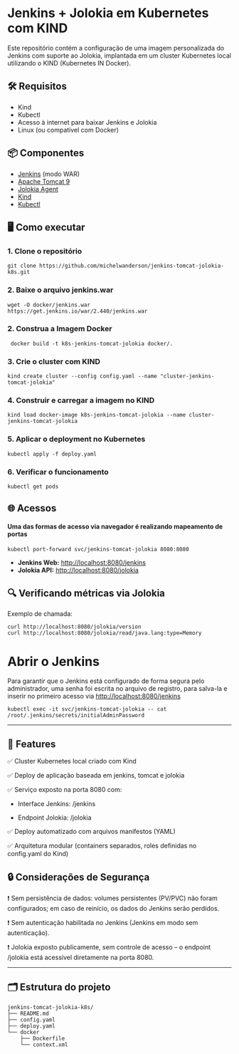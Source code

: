 # Jenkins + Jolokia em Kubernetes com KIND


Este repositório contém a configuração de uma imagem personalizada do Jenkins com suporte ao Jolokia, implantada em um cluster Kubernetes local utilizando o KIND (Kubernetes IN Docker).

## 🛠️ Requisitos

 -  Kind
 -  Kubectl
 -  Acesso à internet para baixar Jenkins e Jolokia
 -  Linux (ou compatível com Docker)

## 📦 Componentes


- [Jenkins](https://www.jenkins.io/)  (modo WAR)
- [Apache Tomcat 9](https://tomcat.apache.org/)
- [Jolokia Agent](https://jolokia.org/)
- [Kind](https://kind.sigs.k8s.io/)
- [Kubectl](https://kubernetes.io/docs/home/)

## 🖥️ Como executar

### 1. Clone o repositório

```
git clone https://github.com/michelwanderson/jenkins-tomcat-jolokia-k8s.git
```

### 2. Baixe o arquivo jenkins.war

```
wget -O docker/jenkins.war  https://get.jenkins.io/war/2.440/jenkins.war
```

### 2. Construa a Imagem Docker
```
 docker build -t k8s-jenkins-tomcat-jolokia docker/.
```

### 3. Crie o cluster com KIND
```
kind create cluster --config config.yaml --name "cluster-jenkins-tomcat-jolokia"
```

### 4. Construir e carregar a imagem no KIND
```
kind load docker-image k8s-jenkins-tomcat-jolokia --name cluster-jenkins-tomcat-jolokia
```

### 5. Aplicar o deployment no Kubernetes
```
kubectl apply -f deploy.yaml
```

### 6.  Verificar o funcionamento
```
kubectl get pods
```


## 🌐 Acessos
#### Uma das formas de acesso via navegador é realizando mapeamento de portas
```
kubectl port-forward svc/jenkins-tomcat-jolokia 8080:8080
```

-   **Jenkins Web:**  [http://localhost:8080/jenkins](http://localhost:8080/jenkins)
-   **Jolokia API:**  [http://localhost:8080/jolokia](http://localhost:8080/jolokia)



## 🔍 Verificando métricas via Jolokia

Exemplo de chamada:

```
curl http://localhost:8080/jolokia/version
curl http://localhost:8080/jolokia/read/java.lang:type=Memory
```

# Abrir o Jenkins

Para garantir que o Jenkins está configurado de forma segura pelo administrador, uma senha foi escrita no arquivo de registro, para salva-la e inserir no primeiro acesso via  [http://localhost:8080/jenkins](http://localhost:8080/jenkins)

```
kubectl exec -it svc/jenkins-tomcat-jolokia -- cat /root/.jenkins/secrets/initialAdminPassword
```

----------

## 🌟 Features
✅ Cluster Kubernetes local criado com Kind

✅ Deploy de aplicação baseada em jenkins, tomcat e jolokia

✅ Serviço exposto na porta 8080 com:

- Interface Jenkins: /jenkins

- Endpoint Jolokia: /jolokia

✅ Deploy automatizado com arquivos manifestos (YAML)

✅ Arquitetura modular (containers separados, roles definidas no config.yaml do Kind)



## 🔒 Considerações de Segurança
❗ Sem persistência de dados: volumes persistentes (PV/PVC) não foram configurados; em caso de reinício, os dados do Jenkins serão perdidos.

❗ Sem autenticação habilitada no Jenkins (Jenkins em modo sem autenticação).

❗ Jolokia exposto publicamente, sem controle de acesso – o endpoint /jolokia está acessível diretamente na porta 8080.


----------

## 🗂️ Estrutura do projeto
```
jenkins-tomcat-jolokia-k8s/ 
├── README.md
├── config.yaml
├── deploy.yaml
└── docker
    ├── Dockerfile
    └── context.xml
```
